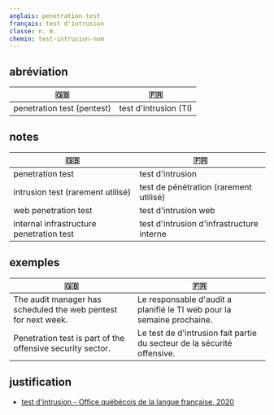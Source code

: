 ```yaml
---
anglais: penetration test
français: test d'intrusion
classe: n. m.
chemin: test-intrusion-nom
---
```

## abréviation

🇬🇧 | 🇫🇷
---|---
penetration test (pentest) | test d'intrusion (TI)

## notes

🇬🇧 | 🇫🇷
---|---
penetration test | test d'intrusion
intrusion test (rarement utilisé) | test de pénétration (rarement utilisé)
web penetration test | test d'intrusion web
internal infrastructure penetration test | test d'intrusion d'infrastructure interne

## exemples

🇬🇧 | 🇫🇷
---|---
The audit manager has scheduled the web pentest for next week.|Le responsable d'audit a planifié le TI web pour la semaine prochaine.
Penetration test is part of the offensive security sector.|Le test de d'intrusion fait partie du secteur de la sécurité offensive.

## justification

- [test d'intrusion - Office québécois de la langue française, 2020](https://vitrinelinguistique.oqlf.gouv.qc.ca/fiche-gdt/fiche/8384977/test-dintrusion)
